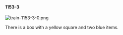#### 1153-3
![train-1153-3-0.png](https://github.com/lil-lab/nlvr/raw/master/nlvr/train/images/62/train-1153-3-0.png "train-1153-3-0.png")

There is a box with a yellow square and two blue items.